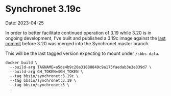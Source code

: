 # Synchronet 3.19c

Date: 2023-04-25

In order to better facilitate continued operation of 3.19 while 3.20 is in
ongoing development, I've built and published a 3.19c image against the
[last commit](https://github.com/SynchronetBBS/sbbs/commit/a5de4b9c20a31888849c9a175faedab3e3e839d7)
before 3.20 was merged into the Synchronet master branch.

This will be the last tagged version expecting to mount under `/sbbs-data`.

```
docker build \
  --build-arg TAGNAME=a5de4b9c20a31888849c9a175faedab3e3e839d7 \
  --build-arg GH_TOKEN=$GH_TOKEN \
  --tag bbsio/synchronet:3.19c \
  --tag bbsio/synchronet:3.19 \
  --tag bbsio/synchronet:3 \
  .
```

